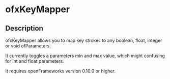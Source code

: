 # ofxKeyMapper
## Description
ofxKeyMapper allows you to map key strokes to any boolean, float, integer or void ofParameters.

It currently toggles a parameters min and max value, which might confusing for int and float parameters.

It requires openFrameworks version 0.10.0 or higher.
